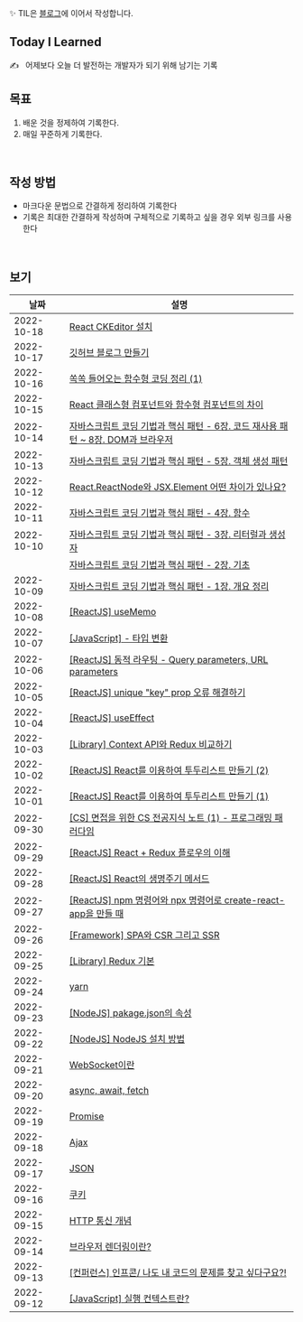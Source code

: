 ✨ TIL은 [블로그](https://HwangSee.github.io)에 이어서 작성합니다.

## Today I Learned
✍️ &nbsp;&nbsp;어제보다 오늘 더 발전하는 개발자가 되기 위해 남기는 기록
<br/>


## 목표
1. 배운 것을 정제하여 기록한다.
2. 매일 꾸준하게 기록한다.
<br/>

## 작성 방법
- 마크다운 문법으로 간결하게 정리하여 기록한다
- 기록은 최대한 간결하게 작성하며 구체적으로 기록하고 싶을 경우 외부 링크를 사용한다
<br/>

## 보기
| 날짜 | 설명 |
| --- | --- |
| 2022-10-18 | [React CKEditor 설치](./Docs/Library/CKEditorLibrary.md)
| 2022-10-17 | [깃허브 블로그 만들기](./Docs/ETC/MakeBlog.md)
| 2022-10-16 | [쏙쏙 들어오는 함수형 코딩 정리 (1)](https://longtimehwang.notion.site/509ca09c32ab4fd189b6fad92ab1cee8)
| 2022-10-15 | [React 클래스형 컴포넌트와 함수형 컴포넌트의 차이](./Docs/Framework/ReactJS/ClassBasedComponentAndFunctionBasedComponent.md)
| 2022-10-14 | [자바스크립트 코딩 기법과 핵심 패턴 - 6장. 코드 재사용 패턴 ~ 8장. DOM과 브라우저](https://longtimehwang.notion.site/6-8-DOM-0db9fa041df04443b946df598519e49c) 
| 2022-10-13 | [자바스크립트 코딩 기법과 핵심 패턴 - 5장. 객체 생성 패턴](https://www.notion.so/longtimehwang/5-c8ca54d60e23489eb40f51f8420e6c12)
| 2022-10-12 | [React.ReactNode와 JSX.Element 어떤 차이가 있나요?](./Docs/Framework/ReactJS/ReactNodeAndJSXElement.md)
| 2022-10-11 | [자바스크립트 코딩 기법과 핵심 패턴 - 4장. 함수](https://longtimehwang.notion.site/4-bc2dfcdeeda0425ea8723fc3f2f6ad22)
| 2022-10-10 | [자바스크립트 코딩 기법과 핵심 패턴 - 3장. 리터럴과 생성자](https://longtimehwang.notion.site/3-df263e44340c40aea5050f447e25abdf)
|  | [자바스크립트 코딩 기법과 핵심 패턴 - 2장. 기초](https://longtimehwang.notion.site/2-e64335874fd045f3bec42d0ba76fd61f)
| 2022-10-09 | [자바스크립트 코딩 기법과 핵심 패턴 - 1장. 개요 정리](https://longtimehwang.notion.site/1-935d072f32674059b5f905790aabb286) 
| 2022-10-08 | [[ReactJS] useMemo](./Docs/Framework/ReactJS/useMemo.md)
| 2022-10-07 | [[JavaScript] - 타입 변환](./Docs/JavaScript/TypeChange.md)
| 2022-10-06 | [[ReactJS] 동적 라우팅 - Query parameters, URL parameters](./Docs/Framework/ReactJS/DynamicRouting.md) 
| 2022-10-05 | [[ReactJS] unique "key" prop 오류 해결하기](./Docs/Framework/ReactJS/ErrorKeyProp.md)
| 2022-10-04 | [[ReactJS] useEffect](./Docs/Framework/ReactJS/useEffect.md)
| 2022-10-03 | [[Library] Context API와 Redux 비교하기](./Docs/Library/ContextAPIandRedux.md)
| 2022-10-02 | [[ReactJS] React를 이용하여 투두리스트 만들기 (2)](https://longtimehwang.notion.site/React-e80477ec61724b71986baa99e309d0a2)
| 2022-10-01 | [[ReactJS] React를 이용하여 투두리스트 만들기 (1)](https://longtimehwang.notion.site/React-e80477ec61724b71986baa99e309d0a2)
| 2022-09-30 | [[CS] 면접을 위한 CS 전공지식 노트 (1) - 프로그래밍 패러다임](https://longtimehwang.notion.site/CS-1-0cc66ebce1f14ea890e4d56b403c820e)
| 2022-09-29 | [[ReactJS] React + Redux 플로우의 이해](https://longtimehwang.notion.site/React-Redux-aff1a3acc59d47d1826776bdd1a6fded)
| 2022-09-28 | [[ReactJS] React의 생명주기 메서드](./Docs/Framework/ReactJS/ReactLifeCycle.md)
| 2022-09-27 | [[ReactJS] npm 명령어와 npx 명령어로 create-react-app을 만들 때](https://www.notion.so/longtimehwang/npm-npx-create-react-app-ee2cb320a63549bb986aefb456a94eeb)
| 2022-09-26 | [[Framework] SPA와 CSR 그리고 SSR](./Docs/Framework/SPAandSSR.md)
| 2022-09-25 | [[Library] Redux 기본](./Docs/Library/ReduxBasic.md)
| 2022-09-24 | [yarn](./Docs/Tool/Yarn.md)
| 2022-09-23 | [[NodeJS] pakage.json의 속성](./Docs/Tool/NodeJS.md)
| 2022-09-22 | [[NodeJS]  NodeJS 설치 방법](./Docs/Tool/NodeJS.md)
| 2022-09-21 | [WebSocket이란](./Docs/Network/WebSocket.md)
| 2022-09-20 | [async, await, fetch](./Docs/Network/asyncAndAwait.md)
| 2022-09-19 | [Promise](./Docs/Network/Promise.md)
| 2022-09-18 | [Ajax](./Docs/Network/Ajax.md)
| 2022-09-17 | [JSON](./Docs/Network/JSON.md)
| 2022-09-16 | [쿠키](./Docs/Browser/Cookie.md)
| 2022-09-15 | [HTTP 통신 개념](./Docs/Network/HTTP.md)
| 2022-09-14 | [브라우저 렌더링이란?](./Docs/Browser/BrowserRendering.md)
| 2022-09-13 | [[컨퍼런스] 인프콘/ 나도 내 코드의 문제를 찾고 싶다구요?!](./Docs/ETC/InfConTesting.md)
| 2022-09-12 | [[JavaScript] 실행 컨텍스트란?](./Docs/JavaScript/ExecutionContext.md)
